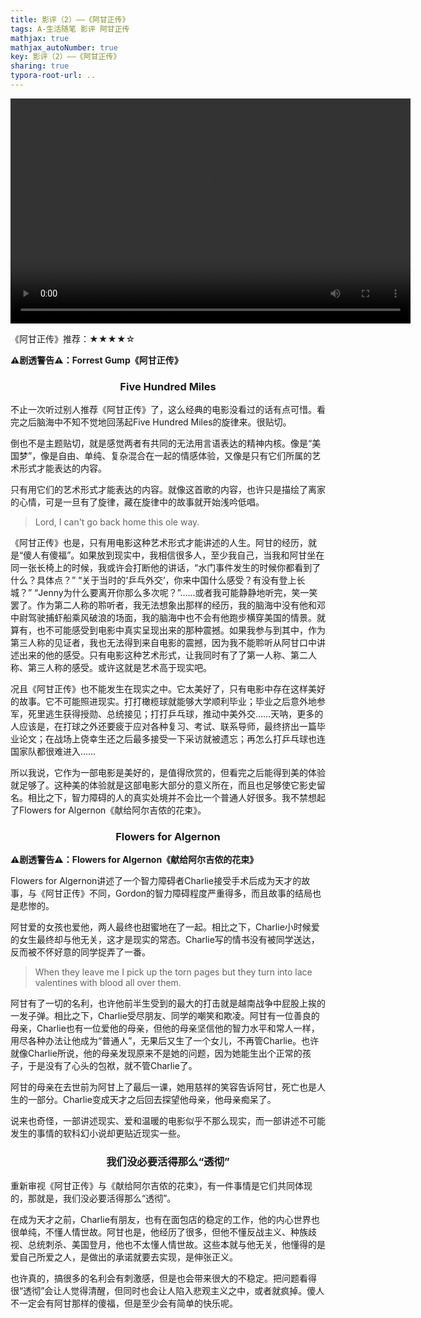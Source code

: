 ```yaml
---
title: 影评（2）——《阿甘正传》
tags: A-生活随笔 影评 阿甘正传
mathjax: true
mathjax_autoNumber: true
key: 影评（2）——《阿甘正传》
sharing: true
typora-root-url: ..
---
```


<!--more-->

<center><video width="640" height="360" controls>
    <source src="\assets\videos\500 Miles - Inside Llewyn Davis.mp4" type="video/mp4">
    您的浏览器不支持此种类型。
    Your browser does not support the video tag.
</video></center>

《阿甘正传》推荐：★★★★☆

**⚠剧透警告⚠：Forrest Gump《阿甘正传》**

### <center>Five Hundred Miles</center>

不止一次听过别人推荐《阿甘正传》了，这么经典的电影没看过的话有点可惜。看完之后脑海中不知不觉地回荡起Five Hundred Miles的旋律来。很贴切。

倒也不是主题贴切，就是感觉两者有共同的无法用言语表达的精神内核。像是“美国梦”，像是自由、单纯、复杂混合在一起的情感体验，又像是只有它们所属的艺术形式才能表达的内容。

只有用它们的艺术形式才能表达的内容。就像这首歌的内容，也许只是描绘了离家的心情，可是一旦有了旋律，藏在旋律中的故事就开始浅吟低唱。

> Lord, I can't go back home this ole way.

《阿甘正传》也是，只有用电影这种艺术形式才能讲述的人生。阿甘的经历，就是“傻人有傻福”。如果放到现实中，我相信很多人，至少我自己，当我和阿甘坐在同一张长椅上的时候，我或许会打断他的讲话，“水门事件发生的时候你都看到了什么？具体点？” “关于当时的‘乒乓外交’，你来中国什么感受？有没有登上长城？” “Jenny为什么要离开你那么多次呢？”……或者我可能静静地听完，笑一笑罢了。作为第二人称的聆听者，我无法想象出那样的经历，我的脑海中没有他和邓中尉驾驶捕虾船乘风破浪的场面，我的脑海中也不会有他跑步横穿美国的情景。就算有，也不可能感受到电影中真实呈现出来的那种震撼。如果我参与到其中，作为第三人称的见证者，我也无法得到来自电影的震撼，因为我不能聆听从阿甘口中讲述出来的他的感受。只有电影这种艺术形式，让我同时有了了第一人称、第二人称、第三人称的感受。或许这就是艺术高于现实吧。

况且《阿甘正传》也不能发生在现实之中。它太美好了，只有电影中存在这样美好的故事。它不可能照进现实。打打橄榄球就能够大学顺利毕业；毕业之后意外地参军，死里逃生获得授勋、总统接见；打打乒乓球，推动中美外交……天呐，更多的人应该是，在打球之外还要疲于应对各种复习、考试、联系导师，最终挤出一篇毕业论文；在战场上侥幸生还之后最多接受一下采访就被遗忘；再怎么打乒乓球也连国家队都很难进入……

所以我说，它作为一部电影是美好的，是值得欣赏的，但看完之后能得到美的体验就足够了。这种美的体验就是这部电影大部分的意义所在，而且也足够使它影史留名。相比之下，智力障碍的人的真实处境并不会比一个普通人好很多。我不禁想起了Flowers for Algernon《献给阿尔吉侬的花束》。

### <center>Flowers for Algernon</center>

**⚠剧透警告⚠：Flowers for Algernon《献给阿尔吉侬的花束》**

Flowers for Algernon讲述了一个智力障碍者Charlie接受手术后成为天才的故事，与《阿甘正传》不同，Gordon的智力障碍程度严重得多，而且故事的结局也是悲惨的。

阿甘爱的女孩也爱他，两人最终也甜蜜地在了一起。相比之下，Charlie小时候爱的女生最终却与他无关，这才是现实的常态。Charlie写的情书没有被同学送达，反而被不怀好意的同学捉弄了一番。

> When they leave me I pick up the torn pages but they turn into lace valentines with blood all over them.

阿甘有了一切的名利，也许他前半生受到的最大的打击就是越南战争中屁股上挨的一发子弹。相比之下，Charlie受尽朋友、同学的嘲笑和欺凌。阿甘有一位善良的母亲，Charlie也有一位爱他的母亲，但他的母亲坚信他的智力水平和常人一样，用尽各种办法让他成为“普通人”，无果后又生了一个女儿，不再管Charlie。也许就像Charlie所说，他的母亲发现原来不是她的问题，因为她能生出个正常的孩子，于是没有了心头的包袱，就不管Charlie了。

阿甘的母亲在去世前为阿甘上了最后一课，她用慈祥的笑容告诉阿甘，死亡也是人生的一部分。Charlie变成天才之后回去探望他母亲，他母亲痴呆了。

说来也奇怪，一部讲述现实、爱和温暖的电影似乎不那么现实，而一部讲述不可能发生的事情的软科幻小说却更贴近现实一些。

### <center>我们没必要活得那么“透彻”</center>

重新审视《阿甘正传》与《献给阿尔吉侬的花束》，有一件事情是它们共同体现的，那就是，我们没必要活得那么“透彻”。

在成为天才之前，Charlie有朋友，也有在面包店的稳定的工作，他的内心世界也很单纯，不懂人情世故。阿甘也是，他经历了很多，但他不懂反战主义、种族歧视、总统刺杀、美国登月，他也不太懂人情世故。这些本就与他无关，他懂得的是爱自己所爱之人，是做出的承诺就要去实现，是伸张正义。

也许真的，搞很多的名利会有刺激感，但是也会带来很大的不稳定。把问题看得很“透彻”会让人觉得清醒，但同时也会让人陷入悲观主义之中，或者就疯掉。傻人不一定会有阿甘那样的傻福，但是至少会有简单的快乐呢。